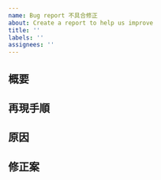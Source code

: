 ```yaml
---
name: Bug report 不具合修正
about: Create a report to help us improve
title: ''
labels: ''
assignees: ''
---
```


## 概要

<!-- 画像を添付してわかりやすく -->

## 再現手順

## 原因

## 修正案
